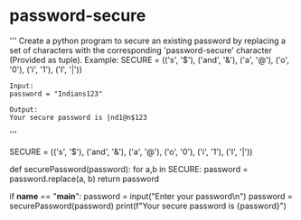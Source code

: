# password-secure
'''
Create a python program to secure an existing password by replacing a set of characters with the corresponding 'password-secure' character (Provided as tuple).
Example:
    SECURE = (('s', '$'), ('and', '&'), 
            ('a', '@'), ('o', '0'), ('i', '1'),
            ('I', '|'))

    Input:
    password = "Indians123"

    Output:
    Your secure password is |nd1@n$123

'''


SECURE = (('s', '$'), ('and', '&'), 
            ('a', '@'), ('o', '0'), ('i', '1'),
            ('I', '|'))

def securePassword(password):
    for a,b in SECURE:
        password = password.replace(a, b)
    return password

if __name__ == "__main__":
    password = input("Enter your password\n")
    password = securePassword(password)
    print(f"Your secure password is {password}")
